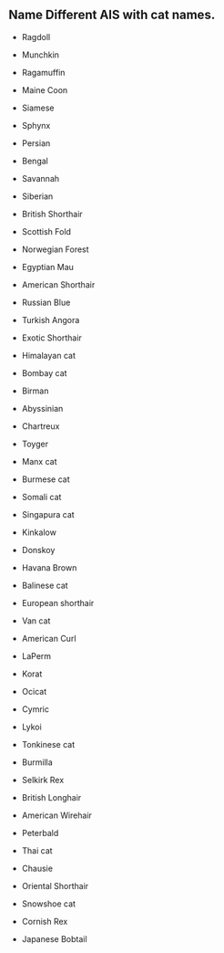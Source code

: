 ## Name Different AIS with cat names.

- Ragdoll
- Munchkin
- Ragamuffin
- Maine Coon
- Siamese
- Sphynx
- Persian
- Bengal
- Savannah
- Siberian
- British Shorthair
- Scottish Fold
- Norwegian Forest
- Egyptian Mau

- American Shorthair
- Russian Blue
- Turkish Angora
- Exotic Shorthair
- Himalayan cat
- Bombay cat
- Birman
- Abyssinian
- Chartreux
- Toyger
- Manx cat
- Burmese cat
- Somali cat
- Singapura cat
- Kinkalow
- Donskoy
- Havana Brown
- Balinese cat
- European shorthair
- Van cat
- American Curl
- LaPerm
- Korat
- Ocicat
- Cymric
- Lykoi
- Tonkinese cat
- Burmilla
- Selkirk Rex
- British Longhair
- American Wirehair
- Peterbald
- Thai cat
- Chausie
- Oriental Shorthair
- Snowshoe cat
- Cornish Rex
- Japanese Bobtail
